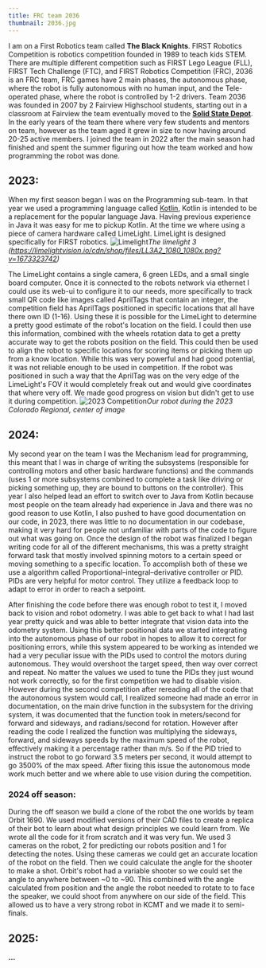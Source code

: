 ```yaml
---
title: FRC team 2036
thumbnail: 2036.jpg
---
```

I am on a First Robotics team called **The Black Knights**. FIRST Robotics Competition is robotics competition founded in 1989 to teach kids STEM. There are multiple different competition such as FIRST Lego League (FLL), FIRST Tech Challenge (FTC), and FIRST Robotics Competition (FRC), 2036 is an FRC team, FRC games have 2 main phases, the autonomous phase, where the robot is fully autonomous with no human input, and the Tele-operated phase, where the robot is controlled by 1-2 drivers. Team 2036 was founded in 2007 by 2 Fairview Highschool students, starting out in a classroom at Fairview the team eventually moved to the [**Solid State Depot**](https://www.ssdmakerspace.org/). In the early years of the team there where very few students and mentors on team, however as the team aged it grew in size to now having around 20-25 active members. I joined the team in 2022 after the main season had finished and spent the summer figuring out how the team worked and how programming the robot was done.

2023:
---
 When my first season began I was on the Programming sub-team. In that year we used a programming language called [Kotlin](https://kotlinlang.org/), Kotlin is intended to be a replacement for the popular language Java. Having previous experience in Java it was easy for me to pickup Kotlin. At the time we where using a piece of camera hardware called LimeLight. LimeLight is designed specifically for FIRST robotics.
![Limelight](/projects/images/robotics/limelight.png)*The limelight 3 (https://limelightvision.io/cdn/shop/files/LL3A2_1080_1080x.png?v=1673323742)*

The LimeLight contains a single camera, 6 green LEDs, and a small single board computer. Once it is connected to the robots network via ethernet I could use its web-ui to configure it to our needs, more specifically to track small QR code like images called AprilTags that contain an integer, the competition field has AprilTags positioned in specific locations that all have there own ID (1-16). Using these it is possible for the LimeLight to determine a pretty good estimate of the robot's location on the field. I could then use this information, combined with the wheels rotation data to get a pretty accurate way to get the robots position on the field. This could then be used to align the robot to specific locations for scoring items or picking them up from a know location. While this was very powerful and had good potential, it was not reliable enough to be used in competition. If the robot was positioned in such a way that the AprilTag was on the very edge of the LimeLight's FOV it would completely freak out and would give coordinates that where very off. We made good progress on vision but didn't get to use it during competition. 
![2023 Competition](/projects/images/robotics/2023comp.png)*Our robot during the 2023 Colorado Regional, center of image*

2024:
---
My second year on the team I was the Mechanism lead for programming, this meant that I was in charge of writing the subsystems (responsible for controlling motors and other basic hardware functions) and the commands (uses 1 or more subsystems combined to complete a task like driving or picking something up, they are bound to buttons on the controller). This year I also helped lead an effort to switch over to Java from Kotlin because most people on the team already had experience in Java and there was no good reason to use Kotlin, I also pushed to have good documentation on our code, in 2023, there was little to no documentation in our codebase, making it very hard for people not unfamiliar with parts of the code to figure out what was going on. Once the design of the robot was finalized I began writing code for all of the different mechanisms, this was a pretty straight forward task that mostly involved spinning motors to a certain speed or moving something to a specific location. To accomplish both of these we use a algorithm called Proportional–integral–derivative controller or PID. PIDs are very helpful for motor control. They utilize a feedback loop to adapt to error in order to reach a setpoint.

After finishing the code before there was enough robot to test it, I moved back to vision and robot odometry. I was able to get back to what I had last year pretty quick and was able to better integrate that vision data into the odometry system. Using this better positional data we started integrating into the autonomous phase of our robot in hopes to allow it to correct for positioning errors, while this system appeared to be working as intended we had a very peculiar issue with the PIDs used to control the motors during autonomous. They would overshoot the target speed, then way over correct and repeat. No matter the values we used to tune the PIDs they just wound not work correctly, so for the first competition we had to disable vision. However during the second competition after rereading all of the code that the autonomous system would call, I realized someone had made an error in documentation, on the main drive function in the subsystem for the driving system, it was documented that the function took in meters/second for forward and sideways, and radians/second for rotation. However after reading the code I realized the function was multiplying the sideways, forward, and sideways speeds by the maximum speed of the robot, effectively making it a percentage rather than m/s. So if the PID tried to instruct the robot to go forward 3.5 meters per second, it would attempt to go 3500% of the max speed. After fixing this issue the autonomous mode work much better and we where able to use vision during the competition.

### 2024 off season:
During the off season we build a clone of the robot the one worlds by team Orbit 1690. We used modified versions of their CAD files to create a replica of their bot to learn about what design principles we could learn from. We wrote all the code for it from scratch and it was very fun. We used 3 cameras on the robot, 2 for predicting our robots position and 1 for detecting the notes. Using these cameras we could get an accurate location of the robot on the field. Then we could calculate the angle for the shooter to make a shot. Orbit's robot had a variable shooter so we could set the angle to anywhere between ~0 to ~90. This combined with the angle calculated from position and the angle the robot needed to rotate to to face the speaker, we could shoot from anywhere on our side of the field. This allowed us to have a very strong robot in KCMT and we made it to semi-finals.

2025:
---
**...**
